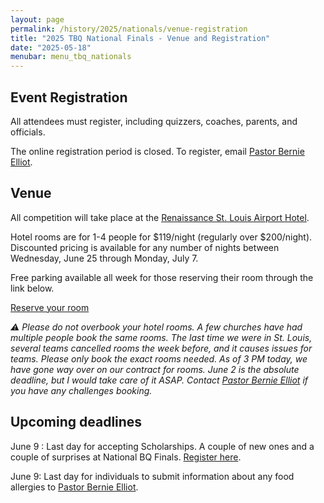 ```yaml
---
layout: page
permalink: /history/2025/nationals/venue-registration
title: "2025 TBQ National Finals - Venue and Registration"
date: "2025-05-18"
menubar: menu_tbq_nationals
---
```


## Event Registration

All attendees must register, including quizzers, coaches, parents, and officials.

The online registration period is closed. To register, email [Pastor Bernie Elliot](pastorbernie@biblequiz.com).

## Venue

All competition will take place at the [Renaissance St. Louis Airport Hotel](https://www.marriott.com/en-us/hotels/stlsa-renaissance-st-louis-airport-hotel/overview/).

Hotel rooms are for 1-4 people for $119/night (regularly over $200/night). Discounted pricing is available for any number of nights between Wednesday, June 25 through Monday, July 7.

Free parking available all week for those reserving their room through the link below.

<a href="https://www.marriott.com/event-reservations/reservation-link.mi?id=1745523138385&key=GRP&guestreslink2=true&app=resvlink&fbclid=IwY2xjawKHn41leHRuA2FlbQIxMQBicmlkETFrWlR5Yk9tU3Q3bXRMZDJ1AR7zX9XgPzD2oHgUikduKV4uV1xqbGqwc0ANbaa6k-llCxrAlcmNZufLYzQyNA_aem_sbWtr2eXMExJz5cyX7KbZQ" class="button is-primary">Reserve your room</a>

_⚠️ Please do not overbook your hotel rooms. A few churches have had multiple people book the same rooms. The last time we were in St. Louis, several teams cancelled rooms the week before, and it causes issues for teams. Please only book the exact rooms needed. As of 3 PM today, we have gone way over on our contract for rooms. June 2 is the absolute deadline, but I would take care of it ASAP. Contact [Pastor Bernie Elliot](pastorbernie@biblequiz.com) if you have any challenges booking._

<!-- NOTE: The deadline to get the discounted rate for the hotel is **Tuesday, May 28, 2024**. -->

## Upcoming deadlines

<!-- May 21: All seniors must [submit their bios and pictures](https://agyouth.formstack.com/forms/bq_seniors) -->

June 9 : Last day for accepting Scholarships. A couple of new ones and a couple of surprises at National BQ Finals. [Register here](https://agyouth.formstack.com/forms/scholarship2025).

June 9: Last day for individuals to submit information about any food allergies to [Pastor Bernie Elliot](pastorbernie@biblequiz.com).
